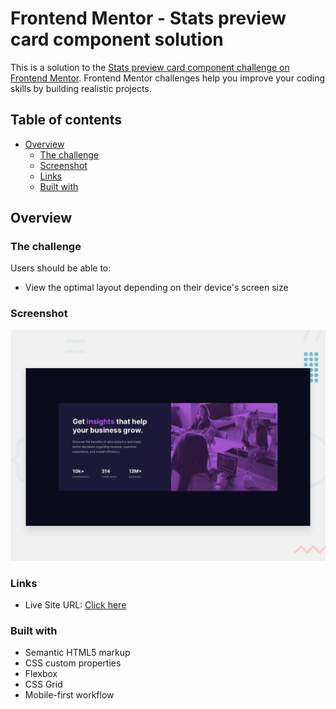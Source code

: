 # Frontend Mentor - Stats preview card component solution

This is a solution to the [Stats preview card component challenge on Frontend Mentor](https://www.frontendmentor.io/challenges/stats-preview-card-component-8JqbgoU62). Frontend Mentor challenges help you improve your coding skills by building realistic projects. 

## Table of contents

- [Overview](#overview)
  - [The challenge](#the-challenge)
  - [Screenshot](#screenshot)
  - [Links](#links)
  - [Built with](#built-with)

## Overview

### The challenge

Users should be able to:

- View the optimal layout depending on their device's screen size

### Screenshot

![](./design/desktop-preview.jpg)

### Links

- Live Site URL: [Click here](https://thiago-neves.github.io/stats-preview-card/)

### Built with

- Semantic HTML5 markup
- CSS custom properties
- Flexbox
- CSS Grid
- Mobile-first workflow
